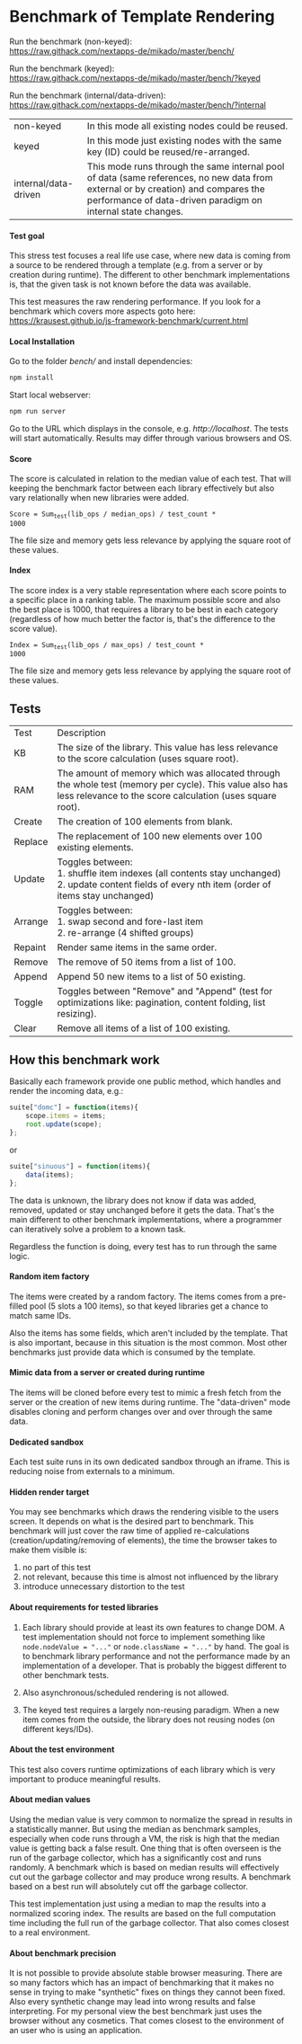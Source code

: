# Benchmark of Template Rendering

Run the benchmark (non-keyed):<br>
<a href="https://raw.githack.com/nextapps-de/mikado/master/bench/">https://raw.githack.com/nextapps-de/mikado/master/bench/</a><br>

Run the benchmark (keyed):<br>
<a href="https://raw.githack.com/nextapps-de/mikado/master/bench/?keyed">https://raw.githack.com/nextapps-de/mikado/master/bench/?keyed</a><br>

Run the benchmark (internal/data-driven):<br>
<a href="https://raw.githack.com/nextapps-de/mikado/master/bench/?internal">https://raw.githack.com/nextapps-de/mikado/master/bench/?internal</a><br>

<table>
    <tr>
        <td>non-keyed</td>
        <td>In this mode all existing nodes could be reused.</td>
    </tr>
    <tr></tr>
    <tr>
        <td>keyed</td>
        <td>In this mode just existing nodes with the same key (ID) could be reused/re-arranged.</td>
    </tr>
    <tr></tr>
    <tr>
        <td>internal/data-driven</td>
        <td>This mode runs through the same internal pool of data (same references, no new data from external or by creation) and compares the performance of data-driven paradigm on internal state changes.</td>
    </tr>
</table>

#### Test goal
This stress test focuses a real life use case, where new data is coming from a source to be rendered through a template (e.g. from a server or by creation during runtime). The different to other benchmark implementations is, that the given task is not known before the data was available.

This test measures the raw rendering performance. If you look for a benchmark which covers more aspects goto here:<br>
https://krausest.github.io/js-framework-benchmark/current.html

#### Local Installation

Go to the folder _bench/_ and install dependencies:
```cmd
npm install
```

Start local webserver:
```cmd
npm run server
```

Go to the URL which displays in the console, e.g. _http://localhost_. The tests will start automatically. Results may differ through various browsers and OS.

#### Score
The score is calculated in relation to the median value of each test. That will keeping the benchmark factor between each library effectively but also vary relationally when new libraries were added.

<code>Score = Sum<sub>test</sub>(lib_ops / median_ops) / test_count * 1000</code>

The file size and memory gets less relevance by applying the square root of these values.

#### Index
The score index is a very stable representation where each score points to a specific place in a ranking table. The maximum possible score and also the best place is 1000, that requires a library to be best in each category (regardless of how much better the factor is, that's the difference to the score value).

<code>Index = Sum<sub>test</sub>(lib_ops / max_ops) / test_count * 1000</code>

The file size and memory gets less relevance by applying the square root of these values.

## Tests
<table>
    <tr></tr>
    <tr>
        <td>Test</td>
        <td>Description</td>
    </tr>
    <tr>
        <td>KB</td>
        <td>The size of the library. This value has less relevance to the score calculation (uses square root).</td>
    </tr>
    <tr></tr>
    <tr>
        <td>RAM</td>
        <td>The amount of memory which was allocated through the whole test (memory per cycle). This value also has less relevance to the score calculation (uses square root).</td>
    </tr>
    <tr></tr>
    <tr>
        <td>Create</td>
        <td>The creation of 100 elements from blank.</td>
    </tr>
    <tr></tr>
    <tr>
        <td>Replace</td>
        <td>The replacement of 100 new elements over 100 existing elements.</td>
    </tr>
    <tr></tr>
    <tr>
        <td>Update</td>
        <td>Toggles between:<br>1. shuffle item indexes (all contents stay unchanged)<br>2. update content fields of every nth item (order of items stay unchanged)</td>
    </tr>
    <tr></tr>
    <tr>
        <td>Arrange</td>
        <td>Toggles between:<br>1. swap second and fore-last item<br>2. re-arrange (4 shifted groups)</td>
    </tr>
    <tr></tr>
    <tr>
        <td>Repaint</td>
        <td>Render same items in the same order.</td>
    </tr>
    <tr></tr>
    <tr>
        <td>Remove</td>
        <td>The remove of 50 items from a list of 100.</td>
    </tr>
    <tr></tr>
    <tr>
        <td>Append</td>
        <td>Append 50 new items to a list of 50 existing.</td>
    </tr>   
    <tr></tr>
    <tr>
        <td>Toggle</td>
        <td>Toggles between "Remove" and "Append" (test for optimizations like: pagination, content folding, list resizing).</td>
    </tr>  
    <tr></tr>
    <tr>
        <td>Clear</td>
        <td>Remove all items of a list of 100 existing.</td>
    </tr>  
</table>

<a name="details"></a>
## How this benchmark work

Basically each framework provide one public method, which handles and render the incoming data, e.g.:

```js
suite["domc"] = function(items){
    scope.items = items;
    root.update(scope);
};
```

or

```js
suite["sinuous"] = function(items){
    data(items);
};
```

The data is unknown, the library does not know if data was added, removed, updated or stay unchanged before it gets the data. That's the main different to other benchmark implementations, where a programmer can iteratively solve a problem to a known task.

Regardless the function is doing, every test has to run through the same logic.

#### Random item factory

The items were created by a random factory. The items comes from a pre-filled pool (5 slots a 100 items), so that keyed libraries get a chance to match same IDs.

Also the items has some fields, which aren't included by the template. That is also important, because in this situation is the most common. Most other benchmarks just provide data which is consumed by the template.

#### Mimic data from a server or created during runtime

The items will be cloned before every test to mimic a fresh fetch from the server or the creation of new items during runtime. The "data-driven" mode disables cloning and perform changes over and over through the same data.

#### Dedicated sandbox

Each test suite runs in its own dedicated sandbox through an iframe. This is reducing noise from externals to a minimum.

#### Hidden render target

You may see benchmarks which draws the rendering visible to the users screen. It depends on what is the desired part to benchmark. This benchmark will just cover the raw time of applied re-calculations (creation/updating/removing of elements), the time the browser takes to make them visible is:

1. no part of this test
2. not relevant, because this time is almost not influenced by the library
3. introduce unnecessary distortion to the test

#### About requirements for tested libraries
1. Each library should provide at least its own features to change DOM. A test implementation should not force to implement something like `node.nodeValue = "..."` or `node.className = "..."` by hand.
The goal is to benchmark library performance and not the performance made by an implementation of a developer. That is probably the biggest different to other benchmark tests.

2. Also asynchronous/scheduled rendering is not allowed.

3. The keyed test requires a largely non-reusing paradigm. When a new item comes from the outside, the library does not reusing nodes (on different keys/IDs).

#### About the test environment

This test also covers runtime optimizations of each library which is very important to produce meaningful results.

<!--
Other benchmarks may re-loading the whole page/application after every single test loop. This would be a good step away from a real environment and also cannot cover one of the biggest strength of Mikado which is based on several runtime optimizations.
-->

#### About median values
Using the median value is very common to normalize the spread in results in a statistically manner. But using the median as benchmark samples, especially when code runs through a VM, the risk is high that the median value is getting back a false result. One thing that is often overseen is the run of the garbage collector, which has a significantly cost and runs randomly. A benchmark which is based on median results will effectively cut out the garbage collector and may produce wrong results. A benchmark based on a best run will absolutely cut off the garbage collector.

This test implementation just using a median to map the results into a normalized scoring index. The results are based on the full computation time including the full run of the garbage collector. That also comes closest to a real environment.

#### About benchmark precision
It is not possible to provide absolute stable browser measuring. There are so many factors which has an impact of benchmarking that it makes no sense in trying to make "synthetic" fixes on things they cannot been fixed. Also every synthetic change may lead into wrong results and false interpreting. For my personal view the best benchmark just uses the browser without any cosmetics. That comes closest to the environment of an user who is using an application.

<!--
That all just become more complex when doing micro-benchmarking. Luckily this workload is by far big enough to produces stable results. Tests where shuffled before start, so you can proof by yourself that values of course differ from one run to another, but produce very stable results. Especially the ___index___ row provides you one of the most stable ranking indexes (the more stable a test is the more meaningful it is). There is absolutely no need for using benchmark.js especially for this workload, also it absolutely does not fit into a real live environment. No place for statistical nonsense, this isn't politics.
-->